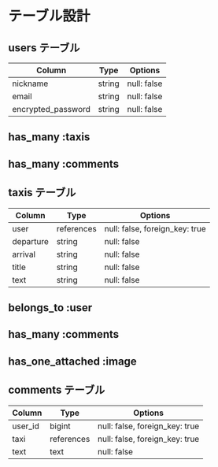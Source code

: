 # テーブル設計

## users テーブル

| Column                 | Type   | Options     |
| ---------------------- | ------ | ----------- |
| nickname               | string | null: false |
| email                  | string | null: false |
| encrypted_password     | string | null: false |


##  has_many :taxis
##  has_many :comments

## taxis テーブル

| Column       | Type       | Options                        |
| ------------ | ---------- | ------------------------------ |
| user         | references | null: false, foreign_key: true |
| departure    | string     | null: false                    |
| arrival      | string     | null: false                    |
| title        | string     | null: false                    |
| text         | string     | null: false                    |

## belongs_to :user
## has_many :comments
## has_one_attached :image

## comments テーブル

| Column       | Type       | Options                        |
| ------------ | ---------- | ------------------------------ |
| user_id      | bigint     | null: false, foreign_key: true |
| taxi         | references | null: false, foreign_key: true |
| text         | text       | null: false                    |


<!-- このアプリの作った経緯

タクシーや運転代行はお客様のルートや時間により値段が変わる為
正確な値段をお伝えする事が出来ない。
また多少の値段ですら伝えた場合もし値段が違えば客とのトラブルになる
その為、利用者のレビューを見てある程度の値段を判断してもらう事は
良いのではと思いました。 -->


